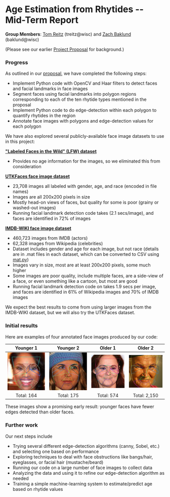 # Age Estimation from Rhytides -- Mid-Term Report

**Group Members**: [Tom Reitz](https://github.com/tomreitz) (treitz@wisc) and [Zach Baklund](https://github.com/zbaklund) (baklund@wisc)

(Please see our earlier [Project Proposal](proposal.md) for background.)


### Progress

As outlined in our [proposal](proposal.md), we have completed the following steps:
* Implement Python code with OpenCV and Haar filters to detect faces and facial landmarks in face images
* Segment faces using facial landmarks into polygon regions corresponding to each of the ten rhytide types mentioned in the proposal
* Implement Python code to do edge-detection within each polygon to quantify rhytides in the region
* Annotate face images with polygons and edge-detection values for each polygon

We have also explored several publicly-available face image datasets to use in this project:

[**"Labeled Faces in the Wild" (LFW) dataset**](http://vis-www.cs.umass.edu/lfw/)
- Provides no age information for the images, so we eliminated this from consideration

[**UTKFaces face image dataset**](https://susanqq.github.io/UTKFace/)
- 23,708 images all labeled with  gender, age, and race (encoded in file names)
- Images are all 200x200 pixels in size
- Mostly head-on views of faces, but quality for some is poor (grainy or washed-out images)
- Running facial landmark detection code takes (2.1 secs/image), and faces are identified in 72% of images

[**IMDB-WIKI face image dataset**](https://data.vision.ee.ethz.ch/cvl/rrothe/imdb-wiki/)
- 460,723 images from IMDB (actors)
- 62,328 images from Wikipedia (celebrities)
- Dataset includes gender and age for each image, but not race (details are in .mat files in each dataset, which can be converted to CSV using [mat.py](code/mat.py))
- Images vary in size, most are at least 200x200 pixels, some much higher
- Some images are poor quality, include multiple faces, are a side-view of a face, or even something like a cartoon, but most are good
- Running facial landmark detection code on takes 1.9 secs per image, and faces are identified in 61% of Wikipedia images and 70% of IMDB images

We expect the best results to come from using larger images from the IMDB-WIKI dataset, but we will also try the UTKFaces dataset.


### Initial results
Here are examples of four annotated face images produced by our code:

| Younger 1      | Younger 2    | Older 1      | Older 2     |
| :------------: | :----------: | :----------: | :---------: |
| <img alt="younger face 2" src="annotated-young-2.jpg" width="250" />   | <img alt="younger face 1" src="annotated-young-1.jpg" width="250" />   | <img alt="older face 2" src="annotated-old-2.jpg" width="250" />    | <img alt="older face 1" src="annotated-old-1.jpg" width="250" />    |
| Total: 164     | Total: 175   | Total: 574   | Total: 2,150 |

These images show a promising early result: younger faces have fewer edges detected than older faces.


### Further work
Our next steps include
* Trying several different edge-detection algorithms (canny, Sobel, etc.) and selecting one based on performance
* Exploring techniques to deal with face obstructions like bangs/hair, eyeglasses, or facial hair (mustache/beard)
* Running our code on a large number of face images to collect data
* Analyzing the data and using it to refine our edge-detection  algorithm as needed
* Training a simple machine-learning system to estimate/predict age based on rhytide values
